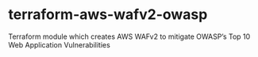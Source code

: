 # terraform-aws-wafv2-owasp
Terraform module which creates AWS WAFv2 to mitigate OWASP’s Top 10 Web Application Vulnerabilities
